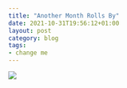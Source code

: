 ```yaml
---
title: "Another Month Rolls By"
date: 2021-10-31T19:56:12+01:00
layout: post
category: blog
tags:
- change me
---
```



<!--more-->


 ![](/images/2021/)
